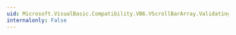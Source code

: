 ```yaml
---
uid: Microsoft.VisualBasic.Compatibility.VB6.VScrollBarArray.Validating
internalonly: False
---
```

